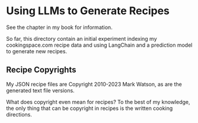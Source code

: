 # Using LLMs to Generate Recipes

See the chapter in my book for information.

So far, this directory contain an initial experiment indexing my cookingspace.com recipe data and using LangChain and a prediction model to generate new recipes.

## Recipe Copyrights

My JSON recipe files are Copyright 2010-2023 Mark Watson, as are the generated text file versions.

What does copyright even mean for recipes? To the best of my knowledge, the only thing that can be copyright in recipes is the written cooking directions.
